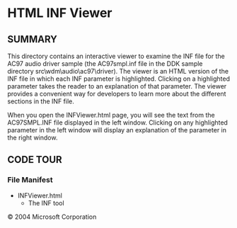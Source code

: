 # HTML INF Viewer
## SUMMARY
This directory contains an interactive viewer to examine the INF file for the AC97 audio driver sample (the AC97smpl.inf file in the DDK sample directory src\wdm\audio\ac97\driver). The viewer is an HTML version of the INF file in which each INF parameter is highlighted. Clicking on a highlighted parameter takes the reader to an explanation of that parameter. The viewer provides a convenient way for developers to learn more about the different sections in the INF file. 

When you open the INFViewer.html page, you will see the text from the AC97SMPL.INF file displayed in the left window. Clicking on any highlighted parameter in the left window will display an explanation of the parameter in the right window. 
## CODE TOUR
### File Manifest
 
* INFViewer.html 
  * The INF tool
 
© 2004 Microsoft Corporation
